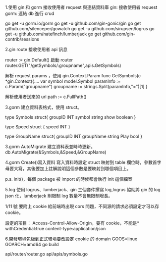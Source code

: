 1.使用 gin 和 gorm 接收使用者 request 與連結資料庫
gin: 接收使用者 request
gorm: 連結 db 進行 crud

go get -u gorm.io/gorm
go get -u github.com/gin-gonic/gin
go get github.com/silenceper/gowatch
go get -u github.com/sirupsen/logrus
go get -u github.com/natefinch/lumberjack
go get github.com/gin-contrib/sessions

2.gin route 接收使用者 api 訊息

router := gin.Default() 啟動 router
router.GET("/getSymbols/:groupname",apis.GetSymbols)

解析 request params ，使用 gin.Context.Param
func GetSymbols(c \*gin.Context){....
var symbol model.Symbol
paramInfo := c.Param("groupname")
groupname := strings.Split(paramInfo,"=")[1]
}

解析使用者送來的 url
path := c.FullPath()

3.gorm 建立資料表格式，使用 struct。

type Symbols struct{
groupID INT
symbol string
show boolean
}

type Speed struct {
speed INT
}

type GroupName struct{
groupID INT
groupName string
Play bool
}

3.gorm AutoMigrate 建立資料表並時時更新。
db.AutoMigrate(&Symbols,&Speed,&GroupName)

4.gorm Create()寫入資料
寫入資料時設定 struct 映射到 table 欄位時，參數首字母要大寫，其後要加上註解說明這個參數是要映射到哪個項目上。

p.s. init()，每個 package 被 import 的時候都會執行 init 這個檔案

5.log 使用 logrus、lumberjack、gin 三個套件撰寫 log,logrus 協助將 gin 的 log json 化，lumberjack 則限制 log 數量不會無限制增長。

1/11 號
要附上 cookie 給前端時出現 cors 問題，不同源的請求必須設定才可以存 cookie。

設定的項目：
Access-Control-Allow-Origin，要有 cookie，不能是\*
withCredential:true
content-type:application/json

6.開發環境包板到正式環境要改設定 cookie 的 domain
GOOS=linux GOARCH=amd64 go build

api/router/router.go
api/apis/symbols.go
